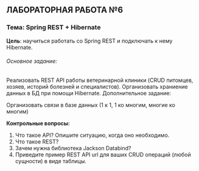 ## ЛАБОРАТОРНАЯ РАБОТА №6

### Тема: Spring REST + Hibernate

**Цель**: научиться работать со Spring REST и подключать к нему Hibernate.

###### Основное задание:

Реализовать REST API работы ветеринарной клиники (CRUD питомцев, хозяев, историй болезней и специалистов).
Организовать храниение данных в БД при помощи Hibernate.
Дополнительное задание:

Организовать связи в базе данных (1 к 1, 1 ко многим, многие ко многим)

**Контрольные вопросы:**

1. Что такое API? Опишите ситуацию, когда оно необходимо.
2. Что такое REST?
3. Зачем нужна библиотека Jackson Databind?
4. Приведите пример REST API url для ваших CRUD операций (любой сущности) в виде таблицы.
